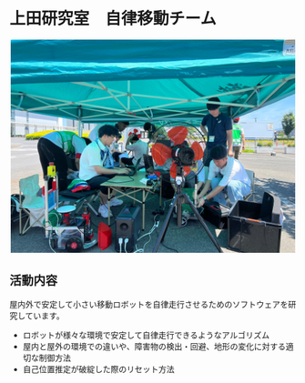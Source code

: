 # 上田研究室　自律移動チーム

<center><a href="./img/for_home.jpg"><img src="./img/for_home.jpg" alt="" width="500"/></a>
</center>

## 活動内容

屋内外で安定して小さい移動ロボットを自律走行させるためのソフトウェアを研究しています。

- ロボットが様々な環境で安定して自律走行できるようなアルゴリズム
- 屋内と屋外の環境での違いや、障害物の検出・回避、地形の変化に対する適切な制御方法
- 自己位置推定が破綻した際のリセット方法
